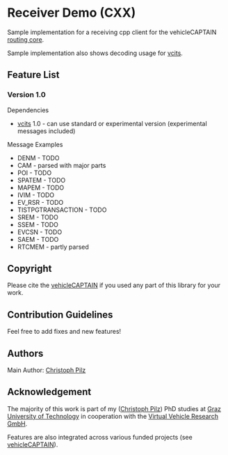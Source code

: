 # Receiver Demo (CXX)

Sample implementation for a receiving cpp client for the vehicleCAPTAIN [routing core](https://github.com/virtual-vehicle/vehicle_captain_routing_core).

Sample implementation also shows decoding usage for [vcits](https://github.com/virtual-vehicle/vehicle_captain_its_lib_c_cxx).

## Feature List
### Version 1.0
Dependencies
- [vcits](https://github.com/virtual-vehicle/vehicle_captain_its_lib_c_cxx) 1.0 - can use standard or experimental version (experimental messages included)

Message Examples
- DENM - TODO
- CAM - parsed with major parts
- POI - TODO
- SPATEM - TODO
- MAPEM - TODO
- IVIM - TODO
- EV_RSR - TODO
- TISTPGTRANSACTION - TODO
- SREM - TODO
- SSEM - TODO
- EVCSN - TODO
- SAEM - TODO
- RTCMEM - partly parsed

## Copyright
Please cite the [vehicleCAPTAIN](https://github.com/virtual-vehicle/vehicle_captain/blob/main/LITERATURE.md) if you used any part of this library for your work.

## Contribution Guidelines
Feel free to add fixes and new features!

## Authors
Main Author: [Christoph Pilz](https://github.com/MrMushroom)

## Acknowledgement
The majority of this work is part of my ([Christoph Pilz](https://www.researchgate.net/profile/Christoph-Pilz)) PhD studies at [Graz University of Technology](https://www.tugraz.at/home) in cooperation with the [Virtual Vehicle Research GmbH](https://www.v2c2.at/).

Features are also integrated across various funded projects (see [vehicleCAPTAIN](https://github.com/virtual-vehicle/vehicle_captain)).

